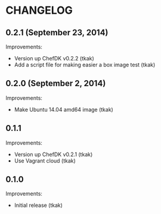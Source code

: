 CHANGELOG
=========

## 0.2.1 (September 23, 2014)

Improvements:

  - Version up ChefDK v0.2.2 (tkak)
  - Add a script file for making easier a box image test (tkak)


## 0.2.0 (September 2, 2014)

Improvements:

  - Make Ubuntu 14.04 amd64 image (tkak)


## 0.1.1

Improvements:

  - Version up ChefDK v0.2.1 (tkak)
  - Use Vagrant cloud (tkak)


## 0.1.0

Improvements:

  - Initial release (tkak)

